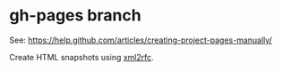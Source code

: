 # gh-pages branch
See: https://help.github.com/articles/creating-project-pages-manually/

Create HTML snapshots using [xml2rfc](http://xml2rfc.ietf.org/).

